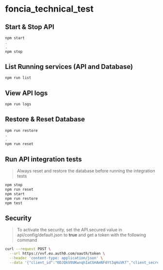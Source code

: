 # foncia_technical_test

## Start & Stop API

```bash
npm start
.
.
npm stop
```

## List Running services (API and Database)

```bash
npm run list
```

## View API logs

```bash
npm run logs
```

## Restore & Reset Database

```bash
npm run restore
.
.
npm run reset
```

## Run API integration tests
> Always reset and restore the database before running the integration tests

```bash
npm stop
npm run reset
npm start
npm run restore
npm test
```
## Security
> To activate the security, set the API.secured value in api/config/default.json to **true** and get a token with the following command
```bash
curl --request POST \
  --url https://vvf.eu.auth0.com/oauth/token \
  --header 'content-type: application/json' \
  --data '{"client_id":"0DJQkV8UKwnqhIaCGHAmNFdYt3qHuVKf","client_secret":"32pzwNzzbvMmD02TjRDGRcVvLwwV9Wcc0t4UdKzrY43hIz91XmPtbcCj3XtREjAe","audience":"http://foncia.victornitu.com","grant_type":"client_credentials"}'
```
